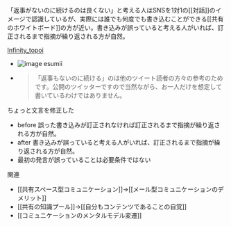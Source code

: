 
「返事がないのに続けるのは良くない」と考える人はSNSを1対1の[[対話]]のイメージで認識しているが、実際には誰でも何度でも書き込むことができる[[共有のホワイトボード]]の方が近い。書き込みが誤っていると考える人がいれば、訂正されるまで指摘が繰り返される方が自然。

[Infinity_topoi](https://twitter.com/Infinity_topoi/status/1368877452726992901)
- ![image](https://gyazo.com/3b12d7d73bb0e6f17fb5da36eabcfec6/thumb/1000)
esumii
- > 「返事もないのに続ける」のは他のツイート読者の方々の参考のためです。公開のツイッターですので当然ながら、お一人だけを想定して書いているわけではありません。

ちょっと文言を修正した
- before 誤った書き込みが訂正されなければ訂正されるまで指摘が繰り返される方が自然。
- after 書き込みが誤っていると考える人がいれば、訂正されるまで指摘が繰り返される方が自然。
- 最初の発言が誤っていることは必要条件ではない

関連
- [[共有スペース型コミュニケーション]]→[[メール型コミュニケーションのデメリット]]
- [[共有の知識プール]]→[[自分もコンテンツであることの自覚]]
- [[コミュニケーションのメンタルモデル変遷]]

